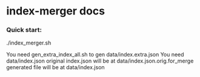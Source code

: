 index-merger docs
============

### Quick start: 

./index_merger.sh

You need gen_extra_index_all.sh to gen data/index.extra.json
You need data/index.json
original index.json will be at data/index.json.orig.for_merge
generated file will be at data/index.json
